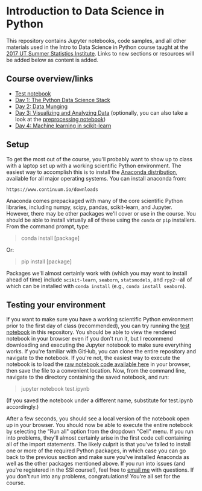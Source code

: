 # Introduction to Data Science in Python

This repository contains Jupyter notebooks, code samples, and all other materials used in the Intro to Data Science in Python course taught at the [2017 UT Summer Statistics Institute](https://stat.utexas.edu/training/ssi). Links to new sections or resources will be added below as content is added.

## Course overview/links

* [Test notebook](https://github.com/tyarkoni/SSI2017/blob/master/notebooks/test.ipynb)
* [Day 1: The Python Data Science Stack](https://github.com/tyarkoni/SSI2017/blob/master/notebooks/Day%201%20-%20the%20Python%20data%20science%20stack.ipynb)
* [Day 2: Data Munging](https://github.com/tyarkoni/SSI2017/blob/master/notebooks/Day%202%20-%20data%20munging.ipynb)
* [Day 3: Visualizing and Analyzing Data](https://github.com/tyarkoni/SSI2017/blob/master/notebooks/Day%203%20-%20Exploring%20and%20analyzing%20data%20in%20Python.ipynb) (optionally, you can also take a look at the [preprocessing notebook](https://github.com/tyarkoni/SSI2017/blob/master/notebooks/Day%203%20-%20Data%20Cleaning.ipynb))
* [Day 4: Machine learning in scikit-learn](https://github.com/tyarkoni/SSI2017/blob/master/notebooks/Day%204%20-%20Machine%20learning%20in%20scikit-learn.ipynb)

## Setup
To get the most out of the course, you'll probably want to show up to class with a laptop set up with a working scientific Python environment. The easiest way to accomplish this is to install the [Anaconda distribution](https://www.continuum.io/downloads), available for all major operating systems. You can install anaconda from:

    https://www.continuum.io/downloads

Anaconda comes prepackaged with many of the core scientific Python libraries, including numpy, scipy, pandas, scikit-learn, and Jupyter. However, there may be other packages we'll cover or use in the course. You should be able to install virtually all of these using the `conda` or `pip` installers. From the command prompt, type:

> conda install [package]

Or:

> pip install [package]

Packages we'll almost certainly work with (which you may want to install ahead of time) include `scikit-learn`, `seaborn`, `statsmodels`, and `rpy2`--all of which can be installed with `conda install` (e.g., `conda install seaborn`).

## Testing your environment

If you want to make sure you have a working scientific Python environment prior to the first day of class (recommended), you can try running the [test notebook](https://github.com/tyarkoni/SSI2017/blob/master/notebooks/test.ipynb) in this repository. You should be able to view the rendered notebook in your browser even if you don't run it, but I recommend downloading and executing the Jupyter notebook to make sure everything works. If you're familiar with GitHub, you can clone the entire repository and navigate to the notebook. If you're not, the easiest way to execute the notebook is to load the [raw notebook code available here](https://raw.githubusercontent.com/tyarkoni/SSI2017/master/notebooks/test.ipynb) in your browser, then save the file to a convenient location. Now, from the command line, navigate to the directory containing the saved notebook, and run:

> jupyter notebook test.ipynb

(If you saved the notebook under a different name, substitute for test.ipynb accordingly.)

After a few seconds, you should see a local version of the notebook open up in your browser. You should now be able to execute the entire notebook by selecting the "Run all" option from the dropdown "Cell" menu. If you run into problems, they'll almost certainly arise in the first code cell containing all of the import statements. The likely culprit is that you've failed to install one or more of the required Python packages, in which case you can go back to the previous section and make sure you've installed Anaconda as well as the other packages mentioned above. If you run into issues (and you're registered in the SSI course!), feel free to [email me](mailto:tyarkoni@gmail.com) with questions. If you don't run into any problems, congratulations! You're all set for the course.